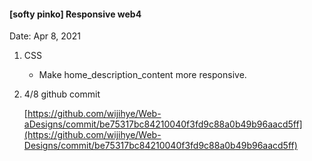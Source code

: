 #### [softy pinko] Responsive web4

Date: Apr 8, 2021

1. CSS

   - Make home_description_content more responsive.

2. 4/8 github commit

   [https://github.com/wijihye/Web-aDesigns/commit/be75317bc84210040f3fd9c88a0b49b96aacd5ff](https://github.com/wijihye/Web-Designs/commit/be75317bc84210040f3fd9c88a0b49b96aacd5ff)